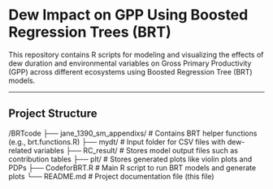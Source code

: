# Dew Impact on GPP Using Boosted Regression Trees (BRT)

This repository contains R scripts for modeling and visualizing the effects of dew duration and environmental variables on Gross Primary Productivity (GPP) across different ecosystems using Boosted Regression Tree (BRT) models.

---

## Project Structure

/BRTcode 
├── jane_1390_sm_appendixs/   # Contains BRT helper functions (e.g., brt.functions.R)
├── mydt/                     # Input folder for CSV files with dew-related variables
├── RC_result/                # Stores model output files such as contribution tables
├── plt/                      # Stores generated plots like violin plots and PDPs
├── CodeforBRT.R              # Main R script to run BRT models and generate plots
└── README.md                 # Project documentation file (this file)


